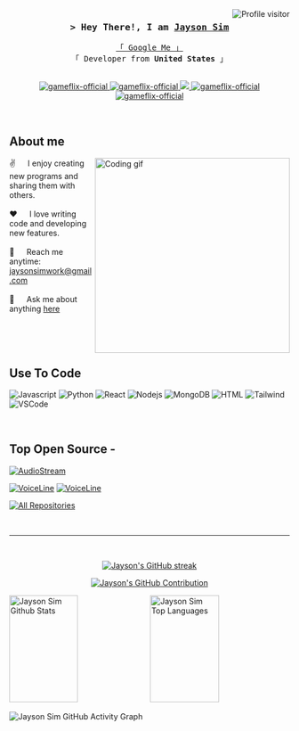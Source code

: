 <a href="https://komarev.com/ghpvc/?username=gameflix-official">
  <img align="right" src="https://komarev.com/ghpvc/?username=gameflix-official&label=Visitors&color=0e75b6&style=flat" alt="Profile visitor" />
</a>

<h3 align="center">
        <samp>&gt; Hey There!, I am
                <b><a target="_blank" href="https://gameflix-official.com">Jayson Sim</a></b>
        </samp>
</h3>

<p align="center"> 
  <samp>
    <a href="https://www.google.com/search?q=Jayson+Sim">「 Google Me 」</a>
    <br>
    「 Developer from <b>United States</b> 」
    <br>
    <br>
  </samp>
</p>

<p align="center">
 <a href="https://gameflix-official.com" target="blank">
  <img src="https://img.shields.io/badge/Website-DC143C?style=for-the-badge&logo=medium&logoColor=white" alt="gameflix-official" />
 </a>
 <a href="https://linkedin.com/in/JaysonSim" target="_blank">
  <img src="https://img.shields.io/badge/LinkedIn-0077B5?style=for-the-badge&logo=linkedin&logoColor=white" alt="gameflix-official"/>
 </a>
 <a href="https://twitter.com/_gameflix-official" target="_blank">
  <img src="https://img.shields.io/badge/Twitter-1DA1F2?style=for-the-badge&logo=twitter&logoColor=white" />
 </a>
 <a href="https://instagram.com/_gameflix-official" target="_blank">
  <img src="https://img.shields.io/badge/Instagram-fe4164?style=for-the-badge&logo=instagram&logoColor=white" alt="gameflix-official" />
 </a> 
 <a href="https://facebook.com/gameflix-official.dev" target="_blank">
  <img src="https://img.shields.io/badge/Facebook-20BEFF?&style=for-the-badge&logo=facebook&logoColor=white" alt="gameflix-official"  />
  </a> 
</p>
<br />

<!-- About Section -->
<h2>About me</h2>
<p>
 <img align="right" width="350" src="/assets/programmer.gif" alt="Coding gif" />
  
 ✌️ &emsp; I enjoy creating new programs and sharing them with others. <br/><br/>
 ❤️ &emsp; I love writing code and developing new features.<br/><br/>
 📧 &emsp; Reach me anytime: jaysonsimwork@gmail.com<br/><br/>
 💬 &emsp; Ask me about anything [here](https://github.com/JaysonSim/JaysonSim/issues)

</p>

<br/>
<br/>
<br/>

<h2>Use To Code</h2>

![Javascript](https://img.shields.io/badge/Javascript-F0DB4F?style=for-the-badge&labelColor=black&logo=javascript&logoColor=F0DB4F)
![Python](https://img.shields.io/badge/Python-3776AB?style=for-the-badge&logo=python&logoColor=white)
![React](https://img.shields.io/badge/-React-61DBFB?style=for-the-badge&labelColor=black&logo=react&logoColor=61DBFB)
![Nodejs](https://img.shields.io/badge/Nodejs-3C873A?style=for-the-badge&labelColor=black&logo=node.js&logoColor=3C873A)
![MongoDB](https://img.shields.io/badge/MongoDB-4EA94B?style=for-the-badge&logo=mongodb&logoColor=white)
![HTML](https://img.shields.io/badge/HTML5-E34F26?style=for-the-badge&logo=html5&logoColor=white)
![Tailwind](https://img.shields.io/badge/Tailwind_CSS-092749?style=for-the-badge&logo=tailwindcss&logoColor=06B6D4&labelColor=000000)
![VSCode](https://img.shields.io/badge/Visual_Studio-0078d7?style=for-the-badge&logo=visual%20studio&logoColor=white)

<br/>

## Top Open Source -
[![AudioStream](https://github-readme-stats.vercel.app/api/pin/?username=JaysonSim&repo=AudioStream&border_color=7F3FBF&bg_color=0D1117&title_color=C9D1D9&text_color=8B949E&icon_color=7F3FBF)](https://github.com/JaysonSim/AudioStream)

[![VoiceLine](https://github-readme-stats.vercel.app/api/pin/?username=JaysonSim&repo=VoiceLine&border_color=7F3FBF&bg_color=0D1117&title_color=C9D1D9&text_color=8B949E&icon_color=7F3FBF)](https://github.com/JaysonSim/VoiceLine)
[![VoiceLine](https://github-readme-stats.vercel.app/api/pin/?username=JaysonSim&repo=VoiceLine&border_color=7F3FBF&bg_color=0D1117&title_color=C9D1D9&text_color=8B949E&icon_color=7F3FBF)](https://github.com/JaysonSim/VoiceLine)


<p align="left">
  <a href="https://github.com/JaysonSim?tab=repositories" target="_blank"><img alt="All Repositories" title="All Repositories" src="https://img.shields.io/badge/-All%20Repos-2962FF?style=for-the-badge&logo=koding&logoColor=white"/></a>
</p>

<br/>
<hr/>
<br/>

<p align="center">
  <a href="https://github.com/JaysonSim">
    <img src="https://github-readme-streak-stats.herokuapp.com/?user=JaysonSim&theme=radical&border=7F3FBF&background=0D1117" alt="Jayson's GitHub streak"/>
  </a>
</p>

<p align="center">
  <a href="https://github.com/JaysonSim">
    <img src="https://github-profile-summary-cards.vercel.app/api/cards/profile-details?username=JaysonSim&theme=radical" alt="Jayson's GitHub Contribution"/>
  </a>
</p>

<a> 
    <a href="https://github.com/JaysonSim"><img alt="Jayson Sim Github Stats" src="https://denvercoder1-github-readme-stats.vercel.app/api?username=JaysonSim&show_icons=true&count_private=true&theme=react&border_color=7F3FBF&bg_color=0D1117&title_color=F85D7F&icon_color=F8D866" height="192px" width="49.5%"/></a>
  <a href="https://github.com/JaysonSim"><img alt="Jayson Sim Top Languages" src="https://denvercoder1-github-readme-stats.vercel.app/api/top-langs/?username=JaysonSim&langs_count=8&layout=compact&theme=react&border_color=7F3FBF&bg_color=0D1117&title_color=F85D7F&icon_color=F8D866" height="192px" width="49.5%"/></a>
  <br/>
</a>

![Jayson Sim GitHub Activity Graph](https://github-readme-activity-graph.vercel.app/graph?username=JaysonSim&custom_title=Jayson%20Sim's%20GitHub%20Activity%20Graph&bg_color=0D1117&color=7F3FBF&line=7F3FBF&point=7F3FBF&area_color=FFFFFF&title_color=FFFFFF&area=true)
